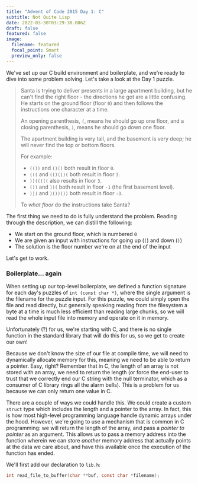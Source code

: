 ```yaml
---
title: "Advent of Code 2015 Day 1: C"
subtitle: Not Quite Lisp
date: 2022-03-30T03:29:30.086Z
draft: false
featured: false
image:
  filename: featured
  focal_point: Smart
  preview_only: false
---
```

We've set up our C build environment and boilerplate, and we're ready to dive into some problem solving. Let's take a look at the Day 1 puzzle.

> Santa is trying to deliver presents in a large apartment building, but he can't find the right floor - the directions he got are a little confusing. He starts on the ground floor (floor `0`) and then follows the instructions one character at a time.
>
> An opening parenthesis, `(`, means he should go up one floor, and a closing parenthesis, `)`, means he should go down one floor.
>
> The apartment building is very tall, and the basement is very deep; he will never find the top or bottom floors.
>
> For example:
>
> * `(())` and `()()` both result in floor `0`.
> * `(((` and `(()(()(` both result in floor `3`.
> * `))(((((` also results in floor `3`.
> * `())` and `))(` both result in floor `-1` (the first basement level).
> * `)))` and `)())())` both result in floor `-3`.
>
> To *what floor* do the instructions take Santa?

The first thing we need to do is fully understand the problem. Reading through the description, we can distill the following:
- We start on the ground floor, which is numbered `0`
- We are given an input with instructions for going up (`(`) and down (`)`)
- The solution is the floor number we're on at the end of the input

Let's get to work.

### Boilerplate... again

When setting up our top-level boilerplate, we defined a function signature for each day's puzzles of `int (const char *)`, where the single argument is the filename for the puzzle input. For this puzzle, we could simply open the file and read directly, but generally speaking reading from the filesystem a byte at a time is much less efficient than reading large chunks, so we will read the whole input file into memory and operate on it in memory.

Unfortunately (?) for us, we're starting with C, and there is no single function in the standard library that will do this for us, so we get to create our own!

Because we don't know the size of our file at compile time, we will need to dynamically allocate memory for this, meaning we need to be able to return a pointer. Easy, right? Remember that in C, the length of an array is not stored with an array, we need to return the length (or force the end-user to trust that we correctly end our C string with the null terminator, which as a consumer of C library rings all the alarm bells). This is a problem for us because we can only return one value in C.

There are a couple of ways we could handle this. We could create a custom `struct` type which includes the length and a pointer to the array. In fact, this is how most high-level programming language handle dynamic arrays under the hood. However, we're going to use a mechanism that is common in C programming: we will return the length of the array, and pass a _pointer to pointer_ as an argument. This allows us to pass a memory address into the function wherein we can store _another_ memory address that actually points at the data we care about, and have this available once the execution of the function has ended.

We'll first add our declaration to `lib.h`:

```c {linenos=table,linenostart=9}
int read_file_to_buffer(char **buf, const char *filename);
```
